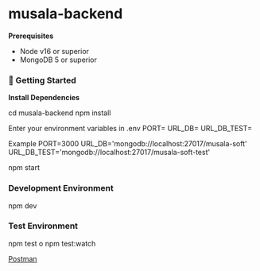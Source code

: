 # musala-backend


__Prerequisites__
- Node v16 or superior 
- MongoDB 5 or superior

### 🚀 Getting Started

__Install Dependencies__

cd musala-backend
npm install

Enter your environment variables in .env
PORT=
URL_DB=
URL_DB_TEST=

Example
PORT=3000
URL_DB='mongodb://localhost:27017/musala-soft'
URL_DB_TEST='mongodb://localhost:27017/musala-soft-test'

npm start

### Development Environment

npm dev

### Test Environment

npm test o npm test:watch

[Postman](https://documenter.getpostman.com/view/5814851/2s8Z6vYZua)

